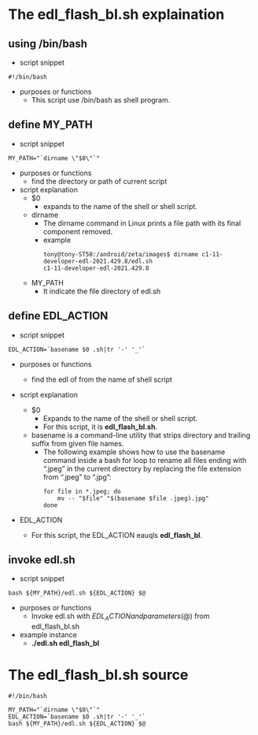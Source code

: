 # The edl_flash_bl.sh explaination

## using /bin/bash
- script snippet
```
#!/bin/bash
```
- purposes or functions
  - This script use /bin/bash as shell program.

## define MY_PATH
- script snippet
```
MY_PATH="`dirname \"$0\"`"
```
- purposes or functions
  - find the directory or path of current script
- script explanation
  - $0
    - expands to the name of the shell or shell script.
  - dirname
    - The dirname command in Linux prints a file path with its final component removed.
    - example
      ```
      tony@tony-ST50:/android/zeta/images$ dirname c1-11-developer-edl-2021.429.8/edl.sh 
      c1-11-developer-edl-2021.429.8
      ``` 
  - MY_PATH
    - It indicate the file directory of edl.sh

## define EDL_ACTION
- script snippet
```
EDL_ACTION=`basename $0 .sh|tr '-' '_'`
```
- purposes or functions
  - find the edl of from the name of shell script
- script explanation
  - $0
    - Expands to the name of the shell or shell script.
    - For this script, it is **edl_flash_bl.sh**.
  - basename is a command-line utility that strips directory and trailing suffix from given file names.
    - The following example shows how to use the basename command inside a bash for loop to rename all files ending with “.jpeg” in the current directory by replacing the file extension from “.jpeg” to “.jpg”:
      ```
      for file in *.jpeg; do
          mv -- "$file" "$(basename $file .jpeg).jpg"
      done
      ```

- EDL_ACTION
  - For this script, the EDL_ACTION eauqls **edl_flash_bl**.


## invoke edl.sh
- script snippet
```
bash ${MY_PATH}/edl.sh ${EDL_ACTION} $@
```
- purposes or functions
  - Invoke edl.sh with ${EDL_ACTION} and parameters($@) from edl_flash_bl.sh
- example instance
  - **./edl.sh edl_flash_bl**


# The edl_flash_bl.sh source
```
#!/bin/bash

MY_PATH="`dirname \"$0\"`"
EDL_ACTION=`basename $0 .sh|tr '-' '_'`
bash ${MY_PATH}/edl.sh ${EDL_ACTION} $@
```
